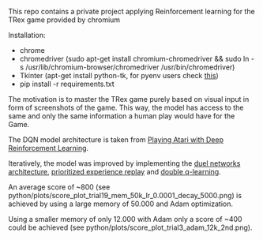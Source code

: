 This repo contains a private project applying Reinforcement learning for the TRex game provided by chromium 

Installation:
- chrome
- chromedriver (sudo apt-get install chromium-chromedriver &&
sudo ln -s /usr/lib/chromium-browser/chromedriver /usr/bin/chromedriver)
- Tkinter (apt-get install python-tk, for pyenv users check [this](https://stackoverflow.com/questions/22550068/python-not-configured-for-tk/31299142#31299142))
- pip install -r requirements.txt

The motivation is to master the TRex game purely based on visual input in form of screenshots of the game. This way, the model 
has access to the same and only the same information a human play would have for the Game.

The DQN model architecture is taken from [Playing Atari with Deep Reinforcement Learning](https://www.cs.toronto.edu/~vmnih/docs/dqn.pdf).

Iteratively, the model was improved by implementing the [duel networks architecture](http://proceedings.mlr.press/v48/wangf16.pdf), [prioritized experience replay](https://arxiv.org/pdf/1511.05952.pdf) and [double q-learning](https://arxiv.org/pdf/1509.06461.pdf).


An average score of ~800 (see python/plots/score_plot_trial19_mem_50k_lr_0.0001_decay_5000.png) is achieved by using a large 
memory of 50.000 and Adam optimization. 

Using a smaller memory of only 12.000 with Adam only a score of ~400 could be achieved (see python/plots/score_plot_trial3_adam_12k_2nd.png).
